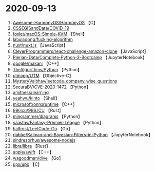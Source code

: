 # 2020-09-13

1. [Awesome-HarmonyOS/HarmonyOS](https://github.com/Awesome-HarmonyOS/HarmonyOS) 【C】
2. [CSSEGISandData/COVID-19](https://github.com/CSSEGISandData/COVID-19) 
3. [foxlet/macOS-Simple-KVM](https://github.com/foxlet/macOS-Simple-KVM) 【Shell】
4. [labuladong/fucking-algorithm](https://github.com/labuladong/fucking-algorithm) 
5. [nuxt/nuxt.js](https://github.com/nuxt/nuxt.js) 【JavaScript】
6. [CleverProgrammers/react-challenge-amazon-clone](https://github.com/CleverProgrammers/react-challenge-amazon-clone) 【JavaScript】
7. [Pierian-Data/Complete-Python-3-Bootcamp](https://github.com/Pierian-Data/Complete-Python-3-Bootcamp) 【JupyterNotebook】
8. [google/makani](https://github.com/google/makani) 【C++】
9. [TheAlgorithms/Python](https://github.com/TheAlgorithms/Python) 【Python】
10. [utmapp/UTM](https://github.com/utmapp/UTM) 【Objective-C】
11. [MysteryVaibhav/leetcode_company_wise_questions](https://github.com/MysteryVaibhav/leetcode_company_wise_questions) 
12. [SecuraBV/CVE-2020-1472](https://github.com/SecuraBV/CVE-2020-1472) 【Python】
13. [amitness/learning](https://github.com/amitness/learning) 
14. [yeahwu/kinto](https://github.com/yeahwu/kinto) 【Shell】
15. [microsoft/onnxruntime](https://github.com/microsoft/onnxruntime) 【C++】
16. [996icu/996.ICU](https://github.com/996icu/996.ICU) 【Rust】
17. [mingrammer/diagrams](https://github.com/mingrammer/diagrams) 【Python】
18. [vaastav/Fantasy-Premier-League](https://github.com/vaastav/Fantasy-Premier-League) 【Python】
19. [halfrost/LeetCode-Go](https://github.com/halfrost/LeetCode-Go) 【Go】
20. [rlabbe/Kalman-and-Bayesian-Filters-in-Python](https://github.com/rlabbe/Kalman-and-Bayesian-Filters-in-Python) 【JupyterNotebook】
21. [sindresorhus/awesome-nodejs](https://github.com/sindresorhus/awesome-nodejs) 
22. [libra/libra](https://github.com/libra/libra) 【Rust】
23. [apple/swift](https://github.com/apple/swift) 【C++】
24. [wagoodman/dive](https://github.com/wagoodman/dive) 【Go】
25. [upx/upx](https://github.com/upx/upx) 【C】
